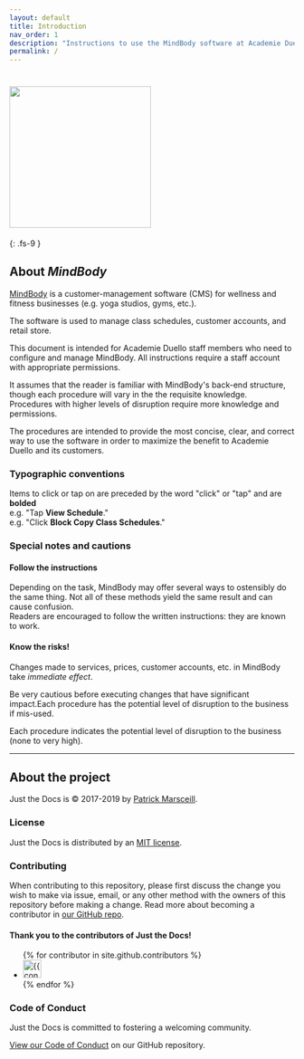 ```yaml
---
layout: default
title: Introduction 
nav_order: 1
description: "Instructions to use the MindBody software at Academie Duello"
permalink: /
---
```


# <img src="http://github.com/clintonbf/Lynns-and-Clints-doc-project/blob/gh-pages/assets/images/MB-Logo-1.png?raw=true" width="250››" height="250"/> 
{: .fs-9 }

## About _MindBody_

[MindBody](http://mindbody.io) is a customer-management software (CMS) for wellness and fitness businesses (e.g. yoga studios, gyms, etc.).

The software is used to manage class schedules, customer accounts, and retail store.

This document is intended for Academie Duello staff members who need to configure and manage MindBody. All instructions require a staff account with appropriate permissions.

It assumes that the reader is familiar with MindBody's back-end structure, though each procedure will vary in the the requisite knowledge.  
Procedures with higher levels of disruption require more knowledge and permissions.

The procedures are intended to provide the most concise, clear, and correct way to use the software in order to maximize the benefit to Academie Duello and its customers.

### Typographic conventions

Items to click or tap on are preceded by the word "click" or "tap" and are **bolded**  
e.g. "Tap **View Schedule**."  
e.g. "Click **Block Copy Class Schedules**."

### Special notes and cautions

#### Follow the instructions
Depending on the task, MindBody may offer several ways to ostensibly do the same thing. Not all of these methods yield the same result and can cause confusion.  
Readers are encouraged to follow the written instructions: they are known to work.

#### Know the risks!
Changes made to services, prices, customer accounts, etc. in MindBody take _immediate effect_.
  
Be very cautious before executing changes that have significant impact.Each procedure has the potential level of disruption to the business if mis-used.

Each procedure indicates the potential level of disruption to the business (none to very high). 

---

## About the project

Just the Docs is &copy; 2017-2019 by [Patrick Marsceill](http://patrickmarsceill.com).

### License

Just the Docs is distributed by an [MIT license](https://github.com/pmarsceill/just-the-docs/tree/master/LICENSE.txt).

### Contributing

When contributing to this repository, please first discuss the change you wish to make via issue,
email, or any other method with the owners of this repository before making a change. Read more about becoming a contributor in [our GitHub repo](https://github.com/pmarsceill/just-the-docs#contributing).

#### Thank you to the contributors of Just the Docs!

<ul class="list-style-none">
{% for contributor in site.github.contributors %}
  <li class="d-inline-block mr-1">
     <a href="{{ contributor.html_url }}"><img src="{{ contributor.avatar_url }}" width="32" height="32" alt="{{ contributor.login }}"/></a>
  </li>
{% endfor %}
</ul>

### Code of Conduct

Just the Docs is committed to fostering a welcoming community.

[View our Code of Conduct](https://github.com/pmarsceill/just-the-docs/tree/master/CODE_OF_CONDUCT.md) on our GitHub repository.
